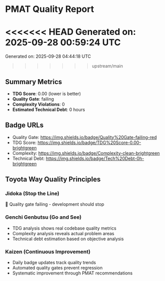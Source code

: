 # PMAT Quality Report

<<<<<<< HEAD
Generated on: 2025-09-28 00:59:24 UTC
=======
Generated on: 2025-09-28 04:44:18 UTC
>>>>>>> upstream/main

## Summary Metrics

- **TDG Score**: 0.00 (lower is better)
- **Quality Gate**: failing
- **Complexity Violations**: 0
- **Estimated Technical Debt**: 0 hours

## Badge URLs

- Quality Gate: https://img.shields.io/badge/Quality%20Gate-failing-red
- TDG Score: https://img.shields.io/badge/TDG%20Score-0.00-brightgreen
- Complexity: https://img.shields.io/badge/Complexity-clean-brightgreen
- Technical Debt: https://img.shields.io/badge/Tech%20Debt-0h-brightgreen

## Toyota Way Quality Principles

### Jidoka (Stop the Line)
🔴 Quality gate failing - development should stop

### Genchi Genbutsu (Go and See)
- TDG analysis shows real codebase quality metrics
- Complexity analysis reveals actual problem areas
- Technical debt estimation based on objective analysis

### Kaizen (Continuous Improvement)
- Daily badge updates track quality trends
- Automated quality gates prevent regression
- Systematic improvement through PMAT recommendations

